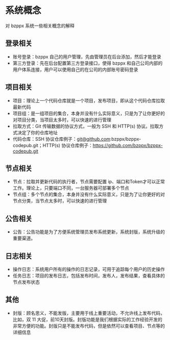 # 系统概念

对 bzppx 系统一些相关概念的解释

## 登录相关

- 账号登录：bzppx 自己的用户管理，先由管理员在后台添加，然后才能登录
- 第三方登录：先在后台配置第三方登录接口，使得 bzppx 和自己公司内部的用户体系连接，用户可以使用自己的在公司的内部账号密码登录


## 项目相关

- 项目：理论上一个代码仓库就是一个项目，发布项目，即从这个代码仓库拉取最新代码
- 项目组：是一组项目的集合，本身并没有什么实际意义，只是为了让你更好的对项目分类，当项目太多时，可以快速的进行管理
- 拉取方式：Git 传输数据的协议方式，一般为 SSH 和 HTTP(s) 协议。拉取方式决定了你的仓库地址
- 代码仓库：SSH 协议仓库例子：git@github.com:bzppx/bzppx-codepub.git；HTTP(s) 协议仓库例子：https://github.com/bzppx/bzppx-codepub.git

## 节点相关

- 节点：拉取并更新代码的执行者，节点需要配置 ip、端口和Token才可以正常工作。理论上，只要端口不同，一台服务器可部署多个节点
- 节点组：多个节点的集合，本身并没有什么实际意义，只是为了让你更好的对节点分类，当节点太多时，可以快速的进行管理

## 公告相关

- 公告：公告功能是为了方便系统管理员发布系统更新，系统封版，系统升级的重要渠道。

## 日志相关

- 操作日志：系统用户所有的操作的日志记录，可用于追踪每个用户的历史操作
- 任务日志：项目的发布日志，包括发布时间，发布人，发布结果，查看具体的节点发布状态

## 其他

- 封版：顾名思义，不能发版，主要用于线上重要活动，不允许线上发布代码，比如，双 11 大促，前10天封版。封版功能是我们根据实际的工作经验开发的非常方便的功能。封版只是不能发布代码，但是依然可以查看项目、节点等的详细信息